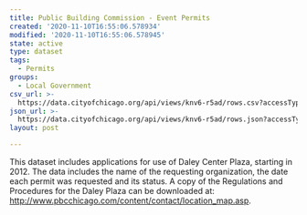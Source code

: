 ```yaml
---
title: Public Building Commission - Event Permits
created: '2020-11-10T16:55:06.578934'
modified: '2020-11-10T16:55:06.578945'
state: active
type: dataset
tags:
  - Permits
groups:
  - Local Government
csv_url: >-
  https://data.cityofchicago.org/api/views/knv6-r5ad/rows.csv?accessType=DOWNLOAD
json_url: >-
  https://data.cityofchicago.org/api/views/knv6-r5ad/rows.json?accessType=DOWNLOAD
layout: post

---
```

This dataset includes applications for use of Daley Center Plaza, starting in 2012. The data includes the name of the requesting organization, the date each permit was requested and its status.  A copy of the Regulations and Procedures for the Daley Plaza can be downloaded at: http://www.pbcchicago.com/content/contact/location_map.asp.
